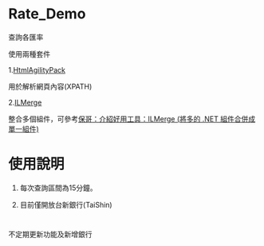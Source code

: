 # Rate_Demo
查詢各匯率


使用兩種套件

1.[HtmlAgilityPack](https://html-agility-pack.net/)

用於解析網頁內容(XPATH)

2.[ILMerge](https://github.com/dotnet/ILMerge)

整合多個組件，可參考[保哥：介紹好用工具：ILMerge (將多的 .NET 組件合併成單一組件)](https://blog.miniasp.com/post/2009/08/07/Useful-tool-ILMerge)


# 使用說明

1. 每次查詢區間為15分鐘。

2. 目前僅開放台新銀行(TaiShin)


# 

不定期更新功能及新增銀行

